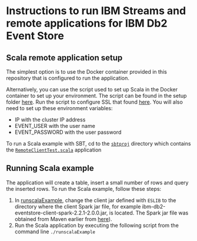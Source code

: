 # Instructions to run IBM Streams and remote applications for IBM Db2 Event Store

## Scala remote application setup

The simplest option is to use the Docker container provided in this repository that is configured to run the application. 

Alternatively, you can use the script used to set up Scala in the Docker container to set up your environment. The script can be found in the setup folder [here](https://github.com/IBMProjectEventStore/db2eventstore-IoT-Analytics/blob/master/container/setup/setup-scala.sh).  Run the script to configure SSL that found [here](https://github.com/IBMProjectEventStore/db2eventstore-IoT-Analytics/blob/master/container/setup/setup-ssl.sh). You will also need to set up these environment variables: 

* IP with the cluster IP address
* EVENT_USER with the user name
* EVENT_PASSWORD with the user password

To run a Scala example with SBT, cd to the [`sbtproj`](sbtproj/README.md) directory which contains the [`RemoteClientTest.scala`](sbtproj/RemoteClientTest.scala) application

## Running Scala example

The application will create a table, insert a small number of rows and query the inserted rows. To run the Scala example, follow these steps:

1. In [runscalaExample](runscalaExample), change the client jar defined with `ESLIB` to the directory where the client Spark jar file, for example ibm-db2-eventstore-client-spark-2.2.1-2.0.0.jar, is located. The Spark jar file was obtained from Maven earlier from [here](https://mvnrepository.com/artifact/com.ibm.event/ibm-db2-eventstore-client-spark-2.2.1)).
2. Run the Scala application by executing the following script from the command line
`./runscalaExample`
